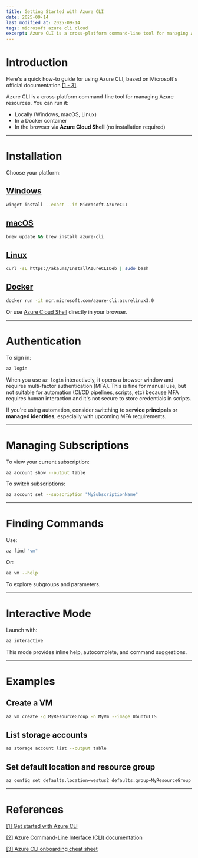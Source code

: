 ```yaml
---
title: Getting Started with Azure CLI
date: 2025-09-14
last_modified_at: 2025-09-14
tags: microsoft azure cli cloud
excerpt: Azure CLI is a cross-platform command-line tool for managing Azure resources.
---
```



# Introduction

Here's a quick how-to guide for using Azure CLI, based on Microsoft's official documentation
[[1 - 3]](#references).

Azure CLI is a cross-platform command-line tool for managing Azure resources. You can run it:
- Locally (Windows, macOS, Linux)
- In a Docker container
- In the browser via **Azure Cloud Shell** (no installation required)

---

# Installation

Choose your platform:

## [Windows](https://learn.microsoft.com/en-us/cli/azure/install-azure-cli-windows?view=azure-cli-latest)
```bash
winget install --exact --id Microsoft.AzureCLI
```

## [macOS](https://learn.microsoft.com/en-us/cli/azure/install-azure-cli-macos?view=azure-cli-latest)
```bash
brew update && brew install azure-cli
```

## [Linux](https://learn.microsoft.com/en-us/cli/azure/install-azure-cli-linux?view=azure-cli-latest)
```bash
curl -sL https://aka.ms/InstallAzureCLIDeb | sudo bash
```

## [Docker](https://learn.microsoft.com/en-us/cli/azure/run-azure-cli-docker?view=azure-cli-latest)
```bash
docker run -it mcr.microsoft.com/azure-cli:azurelinux3.0
```

Or use [Azure Cloud Shell](https://azure.microsoft.com/en-us/get-started/azure-portal/cloud-shell/) directly in your browser.

---

# Authentication

To sign in:
```bash
az login
```

When you use `az login` interactively, it opens a browser window and requires multi-factor authentication (MFA). This is fine for manual use, but not suitable for automation (CI/CD pipelines, scripts, etc) because MFA requires human interaction and it's not secure to store credentials in scripts. 

If you're using automation, consider switching to **service principals** or **managed identities**, especially with upcoming MFA requirements.

---

# Managing Subscriptions

To view your current subscription:
```bash
az account show --output table
```

To switch subscriptions:
```bash
az account set --subscription "MySubscriptionName"
```

---

# Finding Commands

Use:
```bash
az find "vm"
```
Or:
```bash
az vm --help
```
To explore subgroups and parameters.

---

# Interactive Mode

Launch with:
```bash
az interactive
```
This mode provides inline help, autocomplete, and command suggestions.

---

# Examples

## Create a VM
```bash
az vm create -g MyResourceGroup -n MyVm --image UbuntuLTS
```

## List storage accounts
```bash
az storage account list --output table
```

## Set default location and resource group
```bash
az config set defaults.location=westus2 defaults.group=MyResourceGroup
```

---

# References 
[[1] Get started with Azure CLI](https://learn.microsoft.com/en-us/cli/azure/get-started-with-azure-cli?view=azure-cli-latest)

[[2] Azure Command-Line Interface (CLI) documentation](https://learn.microsoft.com/en-us/cli/azure/?view=azure-cli-latest)

[[3] Azure CLI onboarding cheat sheet](https://learn.microsoft.com/en-us/cli/azure/cheat-sheet-onboarding?view=azure-cli-latest)

